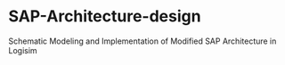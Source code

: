 # SAP-Architecture-design
Schematic Modeling and Implementation of Modified SAP Architecture in Logisim
